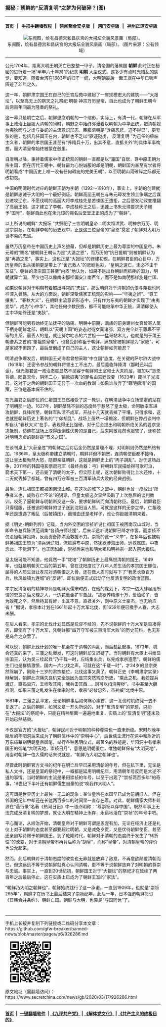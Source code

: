 ### 揭秘：朝鲜的“反清复明”之梦为何破碎？(图)
------------------------

#### [首页](https://github.com/gfw-breaker/banned-news/blob/master/README.md) &nbsp;&nbsp;|&nbsp;&nbsp; [手把手翻墙教程](https://github.com/gfw-breaker/guides/wiki) &nbsp;&nbsp;|&nbsp;&nbsp; [禁闻聚合安卓版](https://github.com/gfw-breaker/bn-android) &nbsp;&nbsp;|&nbsp;&nbsp; [网门安卓版](https://github.com/oGate2/oGate) &nbsp;&nbsp;|&nbsp;&nbsp; [神州正道安卓版](https://github.com/SzzdOgate/update) 



<div class="article_right" style="fone-color:#000">
 <p style="text-align:center">
  <img alt="东阙图，绘有昌德宫和昌庆宫的大报坛全貌风景画（局部）。" src="//img3.secretchina.com/pic/2020/3-15/p2648291a143789681-ss.jpg"/>
  <br>
   东阙图，绘有昌德宫和昌庆宫的大报坛全貌风景画（局部）。（图片来源：公有领域）
   <span id="hideid" name="hideid" style="color:red;display:none;">
    <span href="https://www.secretchina.com">
    </span>
   </span>
  </br>
 </p>
 <div id="txt-mid1-t21-2017">
  

---


  </div>
 </div>
 <p>
  公元1704年，距离大明王朝灭亡已整整一甲子。清帝国的藩属国
  <strong>
   <span href="https://www.secretchina.com/news/gb/tag/朝鲜" target="_blank">
    朝鲜
   </span>
  </strong>
  此时正在秘密的进行着一场“甲申六十年祭”的纪念
  <strong>
   明朝
  </strong>
  大型仪式。这多少有点时光错乱的感觉，要知道，随着台湾在1683年的归于一统，大明朝最后一面王旗在中华已销声匿迹了21年之久。
  <span id="hideid" name="hideid" style="color:red;display:none;">
   <span href="https://www.secretchina.com">
   </span>
  </span>
 </p>
 <p>
  这一年，朝鲜肃宗国王在自己的王宫后苑中建起了一座规模宏大的建筑——“大报坛”，以至高无上的祭天之礼祭祀
  <span href="https://www.secretchina.com/news/gb/tag/明朝" target="_blank">
   明朝
  </span>
  神宗万历皇帝，自此也成为了朝鲜王朝今后两百年间最为隆重的祭礼。
 </p>
 <p>
  这一幕只是明亡之后，朝鲜思念明朝的一个缩影，实际上，有清一代，朝鲜在从军事上政治上臣服大清朝的同时，朝野之中始终弥漫着以明朝为中华正统，把清朝视为夷狄而与之虚与委蛇的主流意识形态，臣服清朝是“含痛忍悲，迫不得已”，更夸张的是，包括几任国王在内，朝鲜也不乏以“驱逐鞑虏，
  <span href="https://www.secretchina.com/news/gb/tag/反清复明" target="_blank">
   反清复明
  </span>
  ”为己任的极端主义者，朝鲜的孝宗国王甚至有“养精兵十万，出其不意，直抵关外”的具体军事构想，而大清皇帝始终被蒙在鼓里。
 </p>
 <p>
  自唐朝以降，秉持着儒家中华正统观的朝鲜一直都是以“藩国”自居，尊中原王朝为宗主国，但在历代王朝中，朝鲜最为心悦诚服的却是明朝，朝鲜国内甚至有学者将明朝看成“中国历史上唯一没有任何瑕疵的完美王朝”，以至明朝山河破碎之际都无改初衷。
 </p>
 <p>
  中国的明清时代对应的朝鲜王朝为李朝（1392～1910年），事实上，李朝的创建就是朝鲜忠诚于大明的一个最好例证。朝鲜高丽王朝在与朱元璋发生领土争端之后谋划进攻辽东，不愿伐明的高丽大将李成桂先是苦谏国王遭拒，之后便发动政变推翻了高丽王朝，这才建立了李朝。李成桂称王之后，迅速上书朱元璋要求天子赐予“国号”，朝鲜自此也在朱元璋的赐名后堂堂正正的成为了“朝鲜”。
 </p>
 <p>
  以上所说的朝鲜“
  <span href="https://www.secretchina.com/news/gb/tag/大报坛" target="_blank">
   大报坛
  </span>
  ”共祭祀了三位明朝皇帝：明太祖洪武、明神宗万历、明思宗崇祯。在朝鲜李朝的历史观中，正是这三位皇帝的“皇恩”奠定了朝鲜对大明万世不易的忠诚。
 </p>
 <p>
  虽然万历皇帝在中国历史上声名狼藉，但却是朝鲜历史上最为尊崇的中国皇帝。朱元璋的“赐名”被朝鲜王朝认为是“大造之恩”，而万历的“抗日援朝”则被朝鲜认为是“再造之恩”，事实上，这也正是“大报坛”的修建初衷。在朝鲜君臣的心目中，万历皇帝的出兵援朝更是带上了“舍己救人”的悲剧色彩，“皇朝之速亡，未必不由于东征”，朝鲜的肃宗国王甚至“内疚”地认为，如果不是出兵朝鲜而损耗的国力，明朝就算亡国，至少也可以像南宋那样偏安江南百年，而不是如南明那样旋踵亡国。
 </p>
 <p>
  如果说朝鲜对于明朝有着超出寻常的“忠诚”，那么朝鲜对于清朝的仇恨与蔑视也同样深入骨髓。从大的方面说，朝鲜深受儒家正统观的影响——“华夷之辨”、“尊王攘夷”、“春秋大义”，在朝鲜主流意识形态中，只有作为东夷的朝鲜才实现了“由夷变华”，成为“小中华”，其他任何少数民族，都不可能继承中华正统，满清即使入主中华始终还是“夷狄”。
 </p>
 <p>
  但朝鲜可能另有始终无法抚平的隐痛。明朝中前期，满族的前身建州女真曾寄人篱下栖身朝鲜北部，朝鲜以“天朝上国”的姿态对待女真诸部，双方完全处于尊卑不平等的关系。最丢人的是，就连努尔哈赤的六世祖——猛哥帖木儿，也就是列于清王朝谱系之首的“肇祖原皇帝”，也曾受封称臣于朝鲜。满族曾被朝鲜视为“家奴”，可是家奴不但跑了，最后反倒成了自己的主人，这让朝鲜如何能忍？
 </p>
 <p>
  明清战争爆发后，朝鲜国王光海君曾想采取“中立国”态度，在关键的萨尔浒大战中（1619年）还密令参战的朝鲜将领出工不出力，最后竟临阵降清（那时还叫后金）。但光海君这一政治态度显然不见容于朝鲜的王室和士大夫阶层，被加以“忘恩背德，罔畏天命，阴怀二心，输款奴夷”的罪名由宫廷政变（1623年）废掉了光海君。这对于之后的朝鲜国王无异于一次血的教训：如果谁放弃了“尊明攘清”的国策，王位是基本保不住的。
 </p>
 <p>
  在光海君之后即位的仁祖国王显然接受了这一教训，在明清战争中立场坚定的站在了明朝那一边。1627年，朝鲜桀骜不驯的态度终于惹怒了皇太极，命阿敏率军进攻朝鲜，兵锋所至，朝鲜军队溃不成军，开战十几天就丢掉了平壤，只得求和，这也就是朝鲜历史上著名的“丁卯胡乱”。战场上虽然一塌糊涂，但朝鲜在停战谈判中却自认“春秋大义”在手，表现得无比强硬，对于后金提出和明朝断绝关系的要求坚决抵制，仿佛在战场上取得压倒性优势的是自己，后来阿敏竟然也服软了，还称赞对明朝忠贞的朝鲜是“节义之国”。
 </p>
 <p>
  在谈判桌上“大获全胜”的朝鲜之后对后金仍然是爱理不理，对明朝则仍然是热络有加。1636年，皇太极称帝建立清朝时，朝鲜非但不朝贺，连清朝使臣都不接待，这让皇太极勃然大怒，随即亲征朝鲜，这就是朝鲜史上的“丙子胡乱”。对于这场战争，2011年的韩国电影票房冠军《最终兵器：弓》将朝鲜军民描绘得可歌可泣，箭术天下第一，还击毙了清朝的太子，但实际上呢，这次朝鲜败得比上次还惨，十二天就丢掉了都城，曾有四万守军被三百清军骑兵大败的经典战例。
 </p>
 <p>
  最后，连仁祖国王都被困南汉山城。在这次的城下之盟中，朝鲜也曾一度放出“所争者义也，成败存亡不论”的狠话，但皇太极这次显然吸取了上次憋屈的谈判教训，咬死了逼朝鲜与明朝断交这一条，要求朝鲜转而向清朝称臣。最后，朝鲜君臣只得屈服，还被迫将朝鲜的世子送到沈阳当人质。可就是这样的无奈之举，仁祖晚年还是遭遇了叛乱（后被镇压），而理由还是老样子，谁让你臣服清朝来着。
 </p>
 <center>
  <div style="max-width: 632px;height:180px; display: none; text-align: center; margin: 0 auto; overflow: hidden;overflow-x: hidden;">
   <div id="taboola-midarticle-thumbnails" style="max-width: 632px;height:180px;overflow: hidden;overflow-x: hidden;">
   </div>
  </div>
  <div>
   <ins class="adsbygoogle" data-ad-client="ca-pub-1276641434651360" data-ad-format="fluid" data-ad-layout="in-article" data-ad-slot="5164544770" style="display:block; text-align:center;">
   </ins>
  </div>
 </center>
 <p>
  据《明史･朝鲜列传》记载，当内外交困的崇祯听说仁祖国王被困南汉山城时，当即命令总兵陈洪范调集“各镇舟师赴援”，后来半途听说朝鲜已降才作罢，而崇祯不仅没怪朝鲜投降，反而责备陈洪范救援不力。崇祯的这一“义举”，在多年后也被朝鲜英祖国王赞为“清兵满辽阳，流贼遍布中原，然犹欲涉海出师，远救属国。中夜念此，不觉泪下”。也正因如此，崇祯后来也和明太祖和明神宗一起入祭大报坛。
 </p>
 <p>
  皇太极可能不知道，他竟然一手“栽培”了朝鲜历史上最痛恨清朝的国王。1649年，也就是明朝灭亡后的第五年，曾在沈阳度过了八年人质生活的孝宗国王即位，屈辱的人质生涯让孝宗对清朝恨之入骨，还在做人质时就写下了“我愿长驱百万兵，秋风雄镇九连城”的“反诗”，即位后便正式启动了他反清复明的政治蓝图。
 </p>
 <p>
  孝宗反清复明的精神导师是朝鲜大儒宋时烈，在他的谋划下，孝宗一边大肆起用所谓的忠良之后义理之人，一边花重金扩军备战，“故欲养精炮十万，爱恤如子，皆为敢死之卒，然后待其有衅，出其不意，直抵关外，则中原义士豪杰，岂无响应者！”据说，孝宗本计划在1661年起十万大军北伐，但1659年便已撒手人寰，大志未酬。
 </p>
 <p>
  在后人看来，孝宗的北伐计划显然是荒谬不经的，先不说朝鲜的十万大军是否凑得齐，即使有了十万大军，凭朝鲜那“四万守军被三百清军大败”的历史前科，也无非是乌合之众罢了。
 </p>
 <center>
  <ins class="adsbygoogle" data-ad-client="ca-pub-1276641434651360" data-ad-format="fluid" data-ad-layout="in-article" data-ad-slot="3646767294" style="display:block; text-align:center;">
  </ins>
 </center>
 <p>
  可以说，朝鲜北伐计划的唯一机会在于清朝的内乱，而后趁乱起事。1673年，机会还真的来了，三藩之乱爆发，可这时朝鲜却又迟疑了。当时朝鲜有大臣上书给显宗国王，认为吴三桂起兵“乃千载一时，应结集出兵，以完成孝宗遗愿”，朝鲜的儒生们也是群情激愤，国内一片北伐之声。可就在这“千载一时”，才34岁的显宗突然驾崩了，刚刚十三岁的肃宗接位，北伐这事又黄了。朝鲜正史《李朝肃宗实录》辩解到，朝鲜此次痛失良机完全是因为显宗突然驾崩所致，“乘此之机，我若提兵渡辽，直捣巢穴，王师攻其南，我兵击其西……则可以扫清腥秽”。书中甚至大胆推测，如果三藩之乱发生在孝宗时代，孝宗“必仗忠烈，奋神威”北伐中原。
 </p>
 <p>
  1681年，三藩之乱平定，无论朝鲜事后如何痛心疾首，这一北伐时机终究一去不复返了。之后的朝鲜，如同文章一开头所说的，对于“反清复明”的梦想，只能在“大报坛”的祭祀中，只能在精神层面一遍遍地重复，实质上的“反清复明”还未及开始已然结束。
 </p>
 <p>
  不仅是官方的“大报坛”，朝鲜民间对于明朝的种种尊崇也一直未断绝。宋时烈晚年隐居的华阳洞后来成为了朝鲜儒林中的“崇明中心”，后世儒生流行在洞中和附近的万东庙摹刻明朝皇帝御笔，举行各种思明仪式，最著名的胜迹是，华阳洞中有孝宗国王的御笔“大明天地，崇祯日月”，意思是明朝虽亡，唯独朝鲜保有“大明天地”，用当时朝鲜一位大儒的话来说就是，“朝鲜乃大明之朝鲜也”。
 </p>
 <p>
  尽管此时朝鲜官方文书的纪年在明亡后早已采用清朝的年号，但在私下里，无论是私人文书，还是皇室的祭祀中，一概都是延用明朝纪年，用清朝年号反而是大逆不道的事情。当时朝鲜的主流是采用崇祯的年号，以至于出现了“崇祯两百多年”的奇事，19世纪下半叶还有朝鲜儒生自豪的说“唤我作大明人”。
 </p>
 <p>
  这可谓是世界历史上最独一无二的现象：某位皇帝在本国早已成为前朝旧人，但在邻国的纪年中却还在长达两百多年的时间里一直存在着。对此，朝鲜儒家大师朴趾源在“燕行录”名著《热河日记》中一语点明称：“尊崇祯以存中国”。既然军事上无法完成反清复明的梦想，就让大明在精神上永存，永远地活在“崇祯”的年号中吧。
 </p>
 <p>
  平心而论，从顺治开始，清朝皇帝对于朝鲜可谓是恩宠有加，无论在经济上还是礼仪上对于朝鲜的态度甚至都要超过明朝，又是减免岁贡，又是优待朝鲜使臣，甚至还亲自写诗赐予朝鲜国王。到了乾隆时代，朝鲜对于清朝的态度终于发生了“转折性”的改变，对于清朝皇帝不再背后称为“胡皇”，而称“皇帝”，对清朝皇帝的评价也公允起来。
 </p>
 <p>
  然而，此后朝鲜对于清朝态度的改变也无非就是放弃了敌意，不再意欲颠覆清朝而已，但这远远不等于说朝鲜就真心认同清朝，更不等于说朝鲜放弃了对明朝的尊崇与忠诚。事实上，一直到20世纪初，朝鲜国王对于“大报坛”的祭祀才在延续了两百年之后最后停止，这在实质上已成为了朝鲜王室的“家法”。
 </p>
 <p>
  “朝鲜乃大明之朝鲜也”，朝鲜始终践行了这一承诺，一直到1909年，也就是“崇祯265年”，朝鲜才在历书上最后结束了崇祯纪年。此后一年，日本强迫朝鲜签订《日韩合并条约》，朝鲜亡国。朝鲜与大明，也算是“与国同休”了。
  <center>
   <div>
    <div id="txt-mid2-t22-2017" style="display: block;  max-height: 351px;  overflow: hidden;">
     <div id="SC-21xxx">
     </div>
     <ins class="adsbygoogle" data-ad-client="ca-pub-1276641434651360" data-ad-format="auto" data-ad-slot="4301710469" data-full-width-responsive="true" style="display:block">
     </ins>
    </div>
   </div>
  </center>
  <div style="padding-top:12px;">
  </div>
 </p>
</div>

<hr/>
手机上长按并复制下列链接或二维码分享本文章：<br/>
https://github.com/gfw-breaker/banned-news/blob/master/pages/p6/926286.md <br/>
<a href='https://github.com/gfw-breaker/banned-news/blob/master/pages/p6/926286.md'><img src='https://github.com/gfw-breaker/banned-news/blob/master/pages/p6/926286.md.png'/></a> <br/>
原文地址（需翻墙访问）：https://www.secretchina.com/news/gb/2020/03/17/926286.html


------------------------
#### [首页](https://github.com/gfw-breaker/banned-news/blob/master/README.md) &nbsp;|&nbsp; [一键翻墙软件](https://github.com/gfw-breaker/nogfw/blob/master/README.md) &nbsp;| [《九评共产党》](https://github.com/gfw-breaker/9ping.md/blob/master/README.md#九评之一评共产党是什么) | [《解体党文化》](https://github.com/gfw-breaker/jtdwh.md/blob/master/README.md) | [《共产主义的终极目的》](https://github.com/gfw-breaker/gczydzjmd.md/blob/master/README.md)


<img src='http://gfw-breaker.win/banned-news/pages/p6/926286.md' width='0px' height='0px'/>